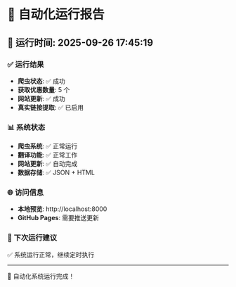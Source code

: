 # 🤖 自动化运行报告

## 📅 运行时间: 2025-09-26 17:45:19

### ✅ 运行结果

- **爬虫状态**: ✅ 成功
- **获取优惠数量**: 5 个
- **网站更新**: ✅ 成功
- **真实链接提取**: ✅ 已启用

### 📊 系统状态

- **爬虫系统**: ✅ 正常运行
- **翻译功能**: ✅ 正常工作
- **网站更新**: ✅ 自动完成
- **数据存储**: ✅ JSON + HTML

### 🌐 访问信息

- **本地预览**: http://localhost:8000
- **GitHub Pages**: 需要推送更新

### 📝 下次运行建议

✅ 系统运行正常，继续定时执行

---
🎉 自动化系统运行完成！
